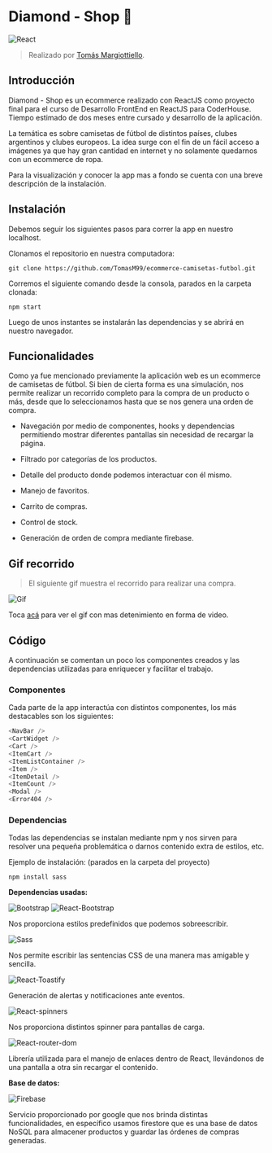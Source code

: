 # Diamond - Shop :gem:
![React](https://img.shields.io/badge/react-18.2.0-61dafb?style=for-the-badge&logo=react)
>Realizado por
[Tomás Margiottiello](https://www.linkedin.com/in/tomas-margiottiello-368341228/).

## Introducción
Diamond - Shop es un ecommerce realizado con ReactJS como proyecto final para el curso de Desarrollo FrontEnd en ReactJS para CoderHouse. Tiempo estimado de dos meses entre cursado y desarrollo de la aplicación.

La temática es sobre camisetas de fútbol de distintos países, clubes argentinos y clubes europeos. La idea surge con el fin de un fácil acceso a imágenes ya que hay gran cantidad en internet y no solamente quedarnos con un ecommerce de ropa.

Para la visualización y conocer la app mas a fondo se cuenta con una breve descripción de la instalación.

## Instalación
Debemos seguir los siguientes pasos para correr la app en nuestro localhost.

Clonamos el repositorio en nuestra computadora:

`git clone https://github.com/TomasM99/ecommerce-camisetas-futbol.git`

Corremos el siguiente comando desde la consola, parados en la carpeta clonada:

`npm start`

Luego de unos instantes se instalarán las dependencias y se abrirá en nuestro navegador.

## Funcionalidades
Como ya fue mencionado previamente la aplicación web es un ecommerce de camisetas de fútbol. Si bien de cierta forma es una simulación, nos permite realizar un recorrido completo para la compra de un producto o más, desde que lo seleccionamos hasta que se nos genera una orden de compra.

- Navegación por medio de componentes, hooks y dependencias permitiendo mostrar diferentes pantallas sin necesidad de recargar la página.

- Filtrado por categorías de los productos.

- Detalle del producto donde podemos interactuar con él mismo.

- Manejo de favoritos.

- Carrito de compras.

- Control de stock.

- Generación de orden de compra mediante firebase.

## Gif recorrido
>El siguiente gif muestra el recorrido para realizar una compra.

![Gif](./public/assets/recorrido-ecommerce.gif)

Toca
[acá](https://drive.google.com/drive/folders/164rWMGmadz3vgjh4kFGRKtm-Rd02kSQj?usp=sharing) para ver el gif con mas detenimiento en forma de video.

## Código
A continuación se comentan un poco los componentes creados y las dependencias utilizadas para enriquecer y facilitar el trabajo.

### Componentes
Cada parte de la app interactúa con distintos componentes, los más destacables son los siguientes:

~~~ JavaScript
<NavBar />
<CartWidget />
<Cart />
<ItemCart />
<ItemListContainer />
<Item />
<ItemDetail />
<ItemCount />
<Modal />
<Error404 />
~~~

### Dependencias
Todas las dependencias se instalan mediante npm y nos sirven para resolver una pequeña problemática o darnos contenido extra de estilos, etc.

Ejemplo de instalación: (parados en la carpeta del proyecto)

`npm install sass`

**Dependencias usadas:**

![Bootstrap](https://img.shields.io/badge/bootstrap-v5.2.0-7952b3?style=flat-square&logo=bootstrap)
![React-Bootstrap](https://img.shields.io/badge/react--bootstrap-v2.5.0-7952b3?style=flat-square&logo=bootstrap)

Nos proporciona estilos predefinidos que podemos sobreescribir.

![Sass](https://img.shields.io/badge/sass-1.53.0-cc6699?style=flat-square&logo=sass)

Nos permite escribir las sentencias CSS de una manera mas amigable y sencilla.

![React-Toastify](https://img.shields.io/badge/react--toastify-v9.0.8-blue?style=flat-square&logo=react)

Generación de alertas y notificaciones ante eventos.

![React-spinners](https://img.shields.io/badge/react--spinners-v0.13.4-brightgreen?style=flat-square&logo=react)

Nos proporciona distintos spinner para pantallas de carga.

![React-router-dom](https://img.shields.io/badge/react--router--dom-v6.3.0-ca4245?style=flat-square&logo=reactrouter)

Librería utilizada para el manejo de enlaces dentro de React, llevándonos de una pantalla a otra sin recargar el contenido.

**Base de datos:**

![Firebase](https://img.shields.io/badge/firebase-v9.9.2-ffca28?style=flat-square&logo=firebase)

Servicio proporcionado por google que nos brinda distintas funcionalidades, en específico usamos firestore que es una base de datos NoSQL para almacener productos y guardar las órdenes de compras generadas.